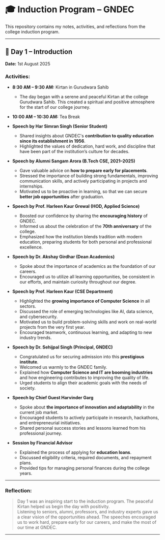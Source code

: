 # 🎓 Induction Program – GNDEC

This repository contains my notes, activities, and reflections from the college induction program.

---

## 📅 Day 1 – Introduction
**Date:** 1st August 2025  

### Activities:
- **8:30 AM – 9:30 AM:** Kirtan in Gurudwara Sahib  
  - The day began with a serene and peaceful Kirtan at the college Gurudwara Sahib. This created a spiritual and positive atmosphere for the start of our college journey.  

- **10:00 AM – 10:30 AM:** Tea Break  

- **Speech by Har Simran Singh (Senior Student)**  
  - Shared insights about GNDEC's **contribution to quality education since its establishment in 1956**.  
  - Highlighted the values of dedication, hard work, and discipline that have been part of the institution’s culture for decades.  

- **Speech by Alumni Sangam Arora (B.Tech CSE, 2021–2025)**  
  - Gave valuable advice on **how to prepare early for placements**.  
  - Stressed the importance of building strong fundamentals, improving communication skills, and actively participating in projects and internships.  
  - Motivated us to be proactive in learning, so that we can secure **better job opportunities** after graduation.  

- **Speech by Prof. Harleen Kaur Grewal (HOD, Applied Science)**  
  - Boosted our confidence by sharing the **encouraging history** of GNDEC.  
  - Informed us about the celebration of the **70th anniversary** of the college.  
  - Emphasized how the institution blends tradition with modern education, preparing students for both personal and professional excellence.  

- **Speech by Dr. Akshay Girdhar (Dean Academics)**  
  - Spoke about the importance of academics as the foundation of our careers.  
  - Encouraged us to utilize all learning opportunities, be consistent in our efforts, and maintain curiosity throughout our degree.  

- **Speech by Prof. Harleen Kaur (CSE Department)**  
  - Highlighted the **growing importance of Computer Science** in all sectors.  
  - Discussed the role of emerging technologies like AI, data science, and cybersecurity.  
  - Motivated us to build problem-solving skills and work on real-world projects from the very first year.  
  - Encouraged teamwork, continuous learning, and adapting to new industry trends.  

- **Speech by Dr. Sehijpal Singh (Principal, GNDEC)**  
  - Congratulated us for securing admission into this **prestigious institute**.  
  - Welcomed us warmly to the GNDEC family.  
  - Explained how **Computer Science and IT are booming industries** and how engineering contributes to improving the quality of life.  
  - Urged students to align their academic goals with the needs of society.  

- **Speech by Chief Guest Harvinder Garg**  
  - Spoke about **the importance of innovation and adaptability** in the current job market.  
  - Encouraged students to actively participate in research, hackathons, and entrepreneurial initiatives.  
  - Shared personal success stories and lessons learned from his professional journey.  

- **Session by Financial Advisor**  
  - Explained the process of applying for **education loans**.  
  - Discussed eligibility criteria, required documents, and repayment plans.  
  - Provided tips for managing personal finances during the college years.  

---

### Reflection:
> Day 1 was an inspiring start to the induction program. The peaceful Kirtan helped us begin the day with positivity.  
> Listening to seniors, alumni, professors, and industry experts gave us a clear vision of the opportunities ahead. The speeches encouraged us to work hard, prepare early for our careers, and make the most of our time at GNDEC.

---
